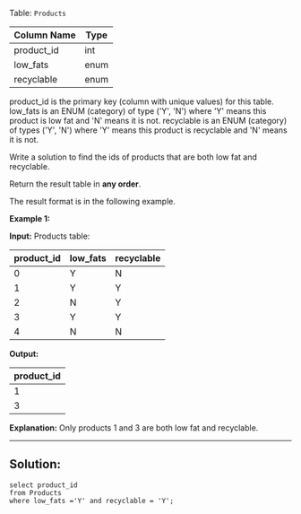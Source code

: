 Table: `Products`

| Column Name | Type |
| ----------- | ---- |
| product_id  | int  |
| low_fats    | enum |
| recyclable  | enum |


product_id is the primary key (column with unique values) for this table.
low_fats is an ENUM (category) of type ('Y', 'N') where 'Y' means this product is low fat and 'N' means it is not.
recyclable is an ENUM (category) of types ('Y', 'N') where 'Y' means this product is recyclable and 'N' means it is not.

Write a solution to find the ids of products that are both low fat and recyclable.

Return the result table in **any order**.

The result format is in the following example.

**Example 1:**

**Input:** 
Products table:

| product_id | low_fats | recyclable |
| ---------- | -------- | ---------- |
| 0          | Y        | N          |
| 1          | Y        | Y          |
| 2          | N        | Y          |
| 3          | Y        | Y          |
| 4          | N        | N          |

**Output:** 

| product_id |
| ---------- |
| 1          |
| 3          |


**Explanation:** Only products 1 and 3 are both low fat and recyclable.

---
## **Solution:** 

```
select product_id  
from Products
where low_fats ='Y' and recyclable = 'Y';
```